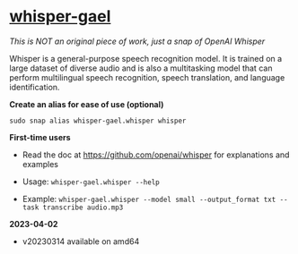 # [whisper-gael](https://snapcraft.io/whisper-gael)

_This is NOT an original piece of work, just a snap of OpenAI Whisper_

Whisper is a general-purpose speech recognition model. It is trained on a large dataset of diverse audio and is also a multitasking model that can perform multilingual speech recognition, speech translation, and language identification.

**Create an alias for ease of use (optional)**

`sudo snap alias whisper-gael.whisper whisper`

**First-time users**

* Read the doc at https://github.com/openai/whisper for explanations and examples

* Usage: `whisper-gael.whisper --help`

* Example: `whisper-gael.whisper --model small --output_format txt --task transcribe audio.mp3`

**2023-04-02**
* v20230314 available on amd64

